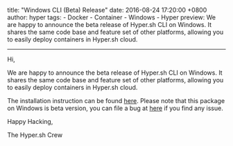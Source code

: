 title: "Windows CLI (Beta) Release"
date: 2016-08-24 17:20:00 +0800
author: hyper
tags:
    - Docker
    - Container
    - Windows
    - Hyper
preview: We are happy to announce the beta release of Hyper.sh CLI on Windows. It shares the same code base and feature set of other platforms, allowing you to easily deploy containers in Hyper.sh cloud.

---

Hi,

We are happy to announce the beta release of Hyper.sh CLI on Windows. It shares the same code base and feature set of other platforms, allowing you to easily deploy containers in Hyper.sh cloud.

The installation instruction can be found [here](https://docs.hyper.sh/GettingStarted/install.html). Please note that this package on Windows is beta version, you can file a bug at [here](https://github.com/hyperhq/hypercli/issues) if you find any issue.

Happy Hacking,

The Hyper.sh Crew
